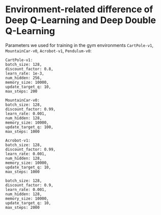 # Environment-related difference of Deep Q-Learning and Deep Double Q-Learning

Parameters we used for training in the gym environments `CartPole-v1`, `MountainCar-v0`, `Acrobot-v1`, `Pendulum-v0`:

```
CartPole-v1: 
batch_size: 128,
discount_factor: 0.8,
learn_rate: 1e-3,
num_hidden: 256,
memory_size: 10000,
update_target_q: 10,
max_steps: 200
```


```
MountainCar-v0: 
batch_size: 128,
discount_factor: 0.99,
learn_rate: 0.001,
num_hidden: 128,
memory_size: 10000,
update_target_q: 100,
max_steps: 1000
```


```
Acrobot-v1: 
batch_size: 128,
discount_factor: 0.99,
learn_rate: 0.001,
num_hidden: 128,
memory_size: 10000,
update_target_q: 10,
max_steps: 1000
```

```Pendulum-v0:
batch_size: 128,
discount_factor: 0.9,
learn_rate: 0.001,
num_hidden: 128,
memory_size: 10000,
update_target_q: 10,
max_steps: 2000

```


